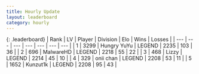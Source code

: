 ```yaml
---
title: Hourly Update
layout: leaderboard
category: hourly
---
```


{: .leaderboard}
| Rank | LV | Player | Division | Elo | Wins | Losses |
| --- | --- | --- | --- | --- | --- | --- |
| <span data-change="0">1</span> | 3299 | <span title="ID: 164871">Hungry YuYu</span> | LEGEND | <span data-change="0">2235</span> | <span data-change="0">103</span> | <span data-change="0">36</span> |
| <span data-change="0">2</span> | 696 | <span title="ID: 261794">MalwareHD</span> | LEGEND | <span data-change="0">2218</span> | <span data-change="0">55</span> | <span data-change="0">22</span> |
| <span data-change="0">3</span> | 468 | <span title="ID: 44257">Lizzy</span> | LEGEND | <span data-change="0">2214</span> | <span data-change="0">45</span> | <span data-change="0">10</span> |
| <span data-change="0">4</span> | 329 | <span title="ID: 614761">onii chan</span> | LEGEND | <span data-change="0">2208</span> | <span data-change="0">53</span> | <span data-change="0">11</span> |
| <span data-change="0">5</span> | 1652 | <span title="ID: 392407">Kunzut1k</span> | LEGEND | <span data-change="0">2208</span> | <span data-change="0">95</span> | <span data-change="0">43</span> |